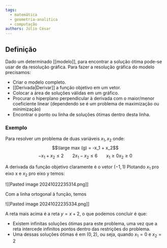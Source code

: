```yaml
---
tags:
  - matemática
  - geometria-analitica
  - computação
authors: Júlio César
---
```

## Definição

Dado um determinado [[modelo]], para encontrar a solução ótima pode-se usar de da resolução gráfica. Para fazer a resolução gráfica do modelo precisamos:

- Criar o modelo completo.
- [[Derivada|Derivar]] a função objetivo em um vetor.
- Colocar a área de soluções válidas em um gráfico.
- Procurar o hiperplano perpendicular à derivada com o maior/menor coeficiente linear (dependendo se é um problema de maximização ou minimização)
- Encontrar o ponto ou linha de soluções ótimas dentro desta linha.

### Exemplo

Para resolver um problema de duas variáveis $x_1, x_2$ onde:
$$\large max (g) = -x_1 + x_2$$
$$
-x_1 + x_2 \le 2 \ \ \ \ \ \ \ 2x_1-x_2 \le 6 \ \ \ \ \ \ \ x_1\ge0 x_2\ge0
$$

A derivada da função objetivo claramente é o vetor $(-1,1)$
Plotando $x_1$ pro eixo x e $x_2$ pro eixo y temos:

![[Pasted image 20241022235314.png]]

Com a linha ortogonal à função, temos

![[Pasted image 20241022235334.png]]

A reta mais acima é a reta $y = x + 2$, o que podemos concluir é que:
- Existem infinitas soluções ótimas para este problema, uma vez que a reta intercede infinitos pontos dentro das restrições do problema.
- Uma dessas soluções ótimas é em $(0,2)$, ou seja, quando $x_1 = 0$ e $x_2 = 2$
<div style="display:flex; align-items:center; justify-content: center">

</div>